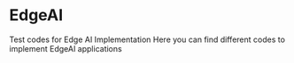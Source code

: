 # EdgeAI
Test codes for Edge AI Implementation
Here you can find different codes to implement EdgeAI applications
